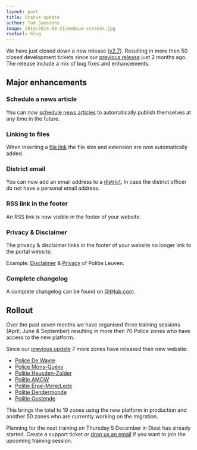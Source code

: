 ```yaml
---
layout: post
title: Status update
author: Tom Janssens
image: 2014/2014-03-21/medium-screens.jpg
rooturl: blog
---
```


We have just closed down a new release ([v2.7](https://github.com/belgianpolice/internet-platform/releases/tag/v2.7)). Resulting in more then 50 closed development tickets since our [previous release](http://www.openpolice.be/blog/2014/09/01/summer-update.html) just 2 months ago. The release include a mix of bug fixes and enhancements.

## Major enhancements

### Schedule a news article
You can now [schedule news articles](http://www.openpolice.be/blog/2014/09/10/schedule-a-news-article.html) to automatically publish themselves at any time in the future.

### Linking to files
When inserting a [file link](/documentation/08-files.html#add-files-in-articles) the file size and extension are now automatically added.

### District email
You can now add an email address to a [district](/documentation/07-districts.html#create-district). In case the district officer do not have a personal email address.

### RSS link in the footer
An RSS link is now visible in the footer of your website.

### Privacy & Disclaimer
The privacy & disclaimer links in the footer of your website no longer link to the portal website.

Example: [Disclaimer](http://www.lokalepolitie.be/5388/disclaimer) & [Privacy](http://www.lokalepolitie.be/5388/privacy) of Politie Leuven.

### Complete changelog
A complete changelog can be found on [GitHub.com](https://github.com/belgianpolice/internet-platform/releases/tag/v2.7).

## Rollout
Over the past seven months we have organised three training sessions (April, June & September) resulting in more then 70 Police zones who have access to the new platform.

Since our [previous update](http://www.openpolice.be/blog/2014/09/01/summer-update.html) 7 more zones have released their new website:

- [Police De Wavre](http://www.policelocale.be/5271)
- [Police Mons-Quévy](http://www.policelocale.be/5324)
- [Politie Heusden-Zolder](http://www.lokalepolitie.be/5375)
- [Politie AMOW](http://www.lokalepolitie.be/5408)
- [Politie Erpe-Mere/Lede](http://www.lokalepolitie.be/5441)
- [Politie Dendermonde](http://www.lokalepolitie.be/5443)
- [Politie Oostende](http://www.lokalepolitie.be/5449)

This brings the total to 19 zones using the new platform in production and another 50 zones who are currently working on the migration.

Planning for the next training on Thursday 5 December in Diest has already started. Create a support ticket or [drop us an email](belgianpolice@gmail.com) if you want to join the upcoming training session.
